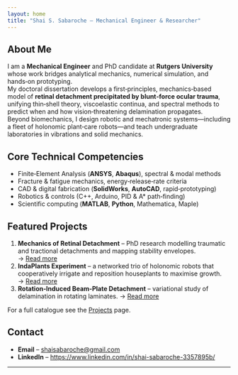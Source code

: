 ```yaml
---
layout: home
title: "Shai S. Sabaroche – Mechanical Engineer & Researcher"
---
```


## About Me
I am a **Mechanical Engineer** and PhD candidate at **Rutgers University** whose work bridges analytical mechanics, numerical simulation, and hands‑on prototyping.  
My doctoral dissertation develops a first‑principles, mechanics‑based model of **retinal detachment precipitated by blunt‑force ocular trauma**, unifying thin‑shell theory, viscoelastic continua, and spectral methods to predict when and how vision‑threatening delamination propagates.  
Beyond biomechanics, I design robotic and mechatronic systems—including a fleet of holonomic plant‑care robots—and teach undergraduate laboratories in vibrations and solid mechanics.

## Core Technical Competencies
- Finite‑Element Analysis (**ANSYS**, **Abaqus**), spectral & modal methods  
- Fracture & fatigue mechanics, energy‑release‑rate criteria  
- CAD & digital fabrication (**SolidWorks**, **AutoCAD**, rapid‑prototyping)  
- Robotics & controls (C++, Arduino, PID & A* path‑finding)  
- Scientific computing (**MATLAB**, **Python**, Mathematica, Maple)

## Featured Projects
1. **Mechanics of Retinal Detachment** – PhD research modelling traumatic and tractional detachments and mapping stability envelopes. → [Read more](/shai-sabaroche.github.io/retinal-detachment/)
2. **IndaPlants Experiment** – a networked trio of holonomic robots that cooperatively irrigate and reposition houseplants to maximise growth. → [Read more](/shai-sabaroche.github.io/indaplants/)
3. **Rotation‑Induced Beam‑Plate Detachment** – variational study of delamination in rotating laminates. → [Read more](/shai-sabaroche.github.io/rotation-beam-detachment/)

For a full catalogue see the [Projects](/shai-sabaroche.github.io/projects/) page.

## Contact
- **Email** – shaisabaroche@gmail.com  
- **LinkedIn** – <https://www.linkedin.com/in/shai-sabaroche-3357895b/>

---
